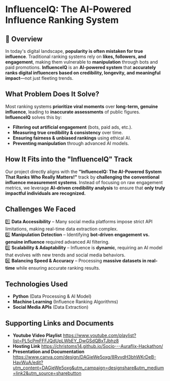 #  InfluenceIQ: The AI-Powered Influence Ranking System  

## 📌 Overview  
In today's digital landscape, **popularity is often mistaken for true influence**. Traditional ranking systems rely on **likes, followers, and engagement**, making them vulnerable to **manipulation** through bots and paid promotions. **InfluenceIQ** is an **AI-powered system** that **accurately ranks digital influencers based on credibility, longevity, and meaningful impact**—not just fleeting trends.  

## What Problem Does It Solve?  
Most ranking systems **prioritize viral moments** over **long-term, genuine influence**, leading to **inaccurate assessments** of public figures. **InfluenceIQ** solves this by:  
-  **Filtering out artificial engagement** (bots, paid ads, etc.).  
- **Measuring true credibility & consistency** over time.  
-  **Ensuring fairness & unbiased rankings** using ethical AI.  
-  **Preventing manipulation** through advanced AI models.  

## How It Fits into the "InfluenceIQ" Track  
Our project directly aligns with the **"InfluenceIQ: The AI-Powered System That Ranks Who Really Matters!"** track by **challenging the conventional influence measurement systems**. Instead of focusing on raw engagement metrics, we leverage **AI-driven credibility analysis** to ensure that **only truly impactful individuals are recognized.**  

## Challenges We Faced  
1️⃣ **Data Accessibility** – Many social media platforms impose strict API limitations, making real-time data extraction complex.  
2️⃣ **Manipulation Detection** – Identifying **bot-driven engagement vs. genuine influence** required advanced AI filtering.  
3️⃣ **Scalability & Adaptability** – Influence is **dynamic**, requiring an AI model that evolves with new trends and social media behaviors.  
4️⃣ **Balancing Speed & Accuracy** – Processing **massive datasets in real-time** while ensuring accurate ranking results.  

##  Technologies Used  
- **Python** (Data Processing & AI Model)  
- **Machine Learning** (Influence Ranking Algorithms)  
- **Social Media APIs** (Data Extraction)

## Supporting Links and Documents
- **Youtube Video Playlist** https://www.youtube.com/playlist?list=PL5cPmFFFJQdUpLWbEY_DwGSdQBxTJbhz8
- **Hosting Link** https://christoms14.github.io/Socio---Auraflix-Hackathon/
- **Presentation and Documentation** https://www.canva.com/design/DAGieWe5oxg/8RvvdH3bhWKrDeB-HavWuA/edit?utm_content=DAGieWe5oxg&utm_campaign=designshare&utm_medium=link2&utm_source=sharebutton


